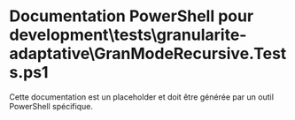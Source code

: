 # Documentation PowerShell pour development\tests\granularite-adaptative\GranModeRecursive.Tests.ps1

Cette documentation est un placeholder et doit être générée par un outil PowerShell spécifique.
